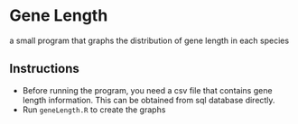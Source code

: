 # Gene Length
a small program that graphs the distribution of gene length in each species

## Instructions
- Before running the program, you need a csv file that contains gene length information. This can be obtained from sql database directly.
- Run `geneLength.R` to create the graphs
